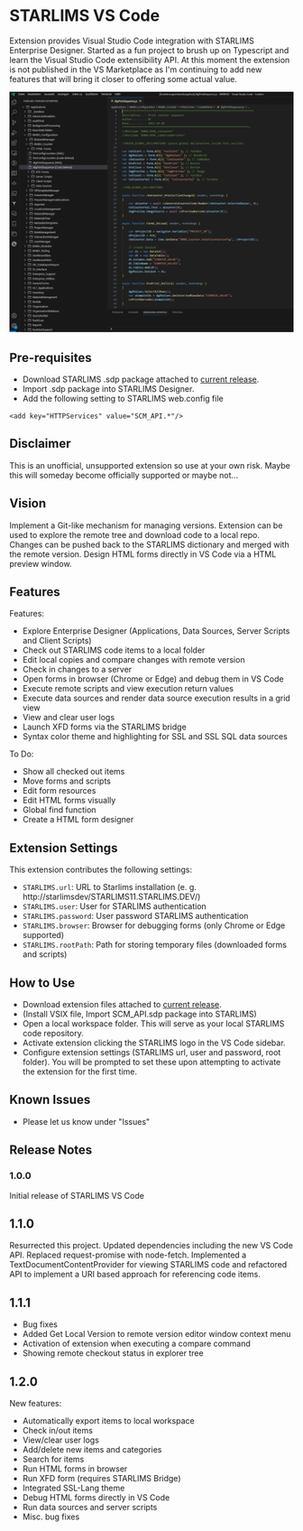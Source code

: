 # STARLIMS VS Code

Extension provides Visual Studio Code integration with STARLIMS Enterprise Designer. Started as a fun project to brush up on Typescript and learn the Visual Studio Code extensibility API. At this moment the extension is not published in the VS Marketplace as I'm continuing to add new features that will bring it closer to offering some actual value.

![STARLIMS VS Code Screenshot](resources/screenshot.png)

## Pre-requisites

- Download STARLIMS .sdp package attached to [current release](https://github.com/mariuspopovici/starlimsvscode/releases).
- Import .sdp package into STARLIMS Designer.
- Add the following setting to STARLIMS web.config file

```
<add key="HTTPServices" value="SCM_API.*"/>
```

## Disclaimer

This is an unofficial, unsupported extension so use at your own risk. Maybe this will someday become officially supported or maybe not...

## Vision

Implement a Git-like mechanism for managing versions. Extension can be used to explore the remote tree and download code to a local repo.
Changes can be pushed back to the STARLIMS dictionary and merged with the remote version.
Design HTML forms directly in VS Code via a HTML preview window.

## Features

Features:

- Explore Enterprise Designer (Applications, Data Sources, Server Scripts and Client Scripts)
- Check out STARLIMS code items to a local folder
- Edit local copies and compare changes with remote version
- Check in changes to a server
- Open forms in browser (Chrome or Edge) and debug them in VS Code
- Execute remote scripts and view execution return values
- Execute data sources and render data source execution results in a grid view
- View and clear user logs
- Launch XFD forms via the STARLIMS bridge
- Syntax color theme and highlighting for SSL and SSL SQL data sources

To Do:

- Show all checked out items
- Move forms and scripts
- Edit form resources
- Edit HTML forms visually
- Global find function
- Create a HTML form designer

## Extension Settings

This extension contributes the following settings:

- `STARLIMS.url`: URL to Starlims installation (e. g. http://starlimsdev/STARLIMS11.STARLIMS.DEV/)
- `STARLIMS.user`: User for STARLIMS authentication
- `STARLIMS.password`: User password STARLIMS authentication
- `STARLIMS.browser`: Browser for debugging forms (only Chrome or Edge supported)
- `STARLIMS.rootPath`: Path for storing temporary files (downloaded forms and scripts)

## How to Use

- Download extension files attached to [current release](https://github.com/MrDoe/starlimsvscode/releases).
- (Install VSIX file, Import SCM_API.sdp package into STARLIMS)
- Open a local workspace folder. This will serve as your local STARLIMS code repository.
- Activate extension clicking the STARLIMS logo in the VS Code sidebar.
- Configure extension settings (STARLIMS url, user and password, root folder). You will be prompted to set these upon attempting to activate the extension for the first time.

## Known Issues

- Please let us know under "Issues"

## Release Notes

### 1.0.0

Initial release of STARLIMS VS Code

## 1.1.0

Resurrected this project. Updated dependencies including the new VS Code API.
Replaced request-promise with node-fetch.
Implemented a TextDocumentContentProvider for viewing STARLIMS code and refactored API to implement a URI based approach for referencing code items.

## 1.1.1

- Bug fixes
- Added Get Local Version to remote version editor window context menu
- Activation of extension when executing a compare command
- Showing remote checkout status in explorer tree

## 1.2.0

New features:

- Automatically export items to local workspace
- Check in/out items
- View/clear user logs
- Add/delete new items and categories
- Search for items
- Run HTML forms in browser
- Run XFD form (requires STARLIMS Bridge)
- Integrated SSL-Lang theme
- Debug HTML forms directly in VS Code
- Run data sources and server scripts
- Misc. bug fixes
